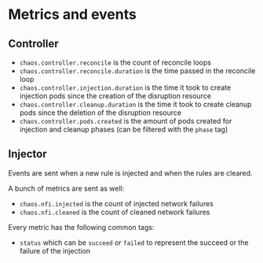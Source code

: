 # Metrics and events

## Controller

* `chaos.controller.reconcile` is the count of reconcile loops
* `chaos.controller.reconcile.duration` is the time passed in the reconcile loop
* `chaos.controller.injection.duration` is the time it took to create injection pods since the creation of the disruption resource
* `chaos.controller.cleanup.duration` is the time it took to create cleanup pods since the deletion of the disruption resource
* `chaos.controller.pods.created` is the amount of pods created for injection and cleanup phases (can be filtered with the `phase` tag)

## Injector

Events are sent when a new rule is injected and when the rules are cleared.

A bunch of metrics are sent as well:

* `chaos.nfi.injected` is the count of injected network failures
* `chaos.nfi.cleaned` is the count of cleaned network failures

Every metric has the following common tags:

* `status` which can be `succeed` or `failed` to represent the succeed or the failure of the injection
